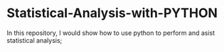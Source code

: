 # Statistical-Analysis-with-PYTHON
In this repository, I would show how to use python to perform and asist statistical analysis;
